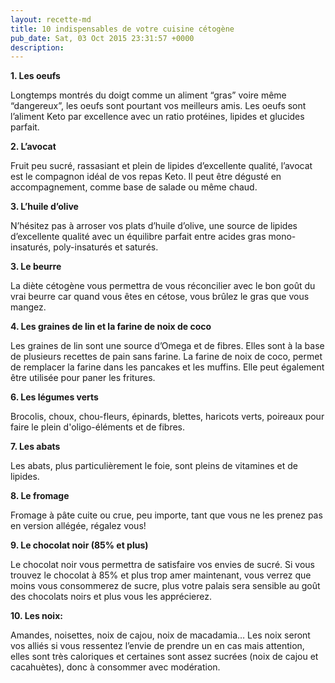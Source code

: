 ```yaml
---
layout: recette-md
title: 10 indispensables de votre cuisine cétogène
pub_date: Sat, 03 Oct 2015 23:31:57 +0000
description: 
---
```

<b></b><strong><span class="s1">1. Les oeufs</span></strong>

<span class="s1">Longtemps montrés du doigt comme un aliment “gras” voire même “dangereux”, les oeufs sont pourtant vos meilleurs amis. Les oeufs sont l’aliment Keto par excellence avec un ratio protéines, lipides et glucides parfait.</span>

<strong><span class="s1">2. L’avocat</span></strong>

<span class="s1">Fruit peu sucré, rassasiant et plein de lipides d’excellente qualité, l’avocat est le compagnon idéal de vos repas Keto. Il peut être dégusté en accompagnement, comme base de salade ou même chaud. </span>
<p class="p3"><strong><span class="s1">3. L’huile d’olive </span></strong></p>
<p class="p3"><span class="s1">N’hésitez pas à arroser vos plats d’huile d’olive, une source de lipides d’excellente qualité avec un équilibre parfait entre acides gras mono-insaturés, poly-insaturés et saturés. </span></p>
<p class="p3"><strong><span class="s1">3. Le beurre</span></strong></p>
<p class="p3"><span class="s1">La diète cétogène vous permettra de vous réconcilier avec le bon goût du vrai beurre car quand vous êtes en cétose, vous brûlez le gras que vous mangez. </span></p>
<p class="p3"><strong><span class="s1">4. Les graines de lin et la farine de noix de coco</span></strong></p>
<p class="p3"><span class="s1">Les graines de lin sont une source d’Omega et de fibres. Elles sont à la base de plusieurs recettes de pain sans farine. La farine de noix de coco, permet de remplacer la farine dans les pancakes et les muffins. Elle peut également être utilisée pour paner les fritures. </span></p>
<p class="p3"><strong><span class="s1">6. Les légumes verts</span></strong></p>
<p class="p3"><span class="s1">Brocolis, choux, chou-fleurs, épinards, blettes, haricots verts, poireaux pour faire le plein d'oligo-éléments et de fibres. </span></p>
<p class="p3"><strong><span class="s1">7. Les abats</span></strong></p>
<p class="p3"><span class="s1">Les abats, plus particulièrement le foie, sont pleins de vitamines et de lipides.</span></p>
<p class="p3"><strong><span class="s1">8. Le fromage </span></strong></p>
<p class="p3"><span class="s1">Fromage à pâte cuite ou crue, peu importe, tant que vous ne les prenez pas en version allégée, régalez vous!</span></p>
<p class="p3"><strong><span class="s1">9. Le chocolat noir (85% et plus)</span></strong></p>
<p class="p3"><span class="s1">Le chocolat noir vous permettra de satisfaire vos envies de sucré. Si vous trouvez le chocolat à 85% et plus trop amer maintenant, vous verrez que moins vous consommerez de sucre, plus votre palais sera sensible au goût des chocolats noirs et plus vous les apprécierez. </span></p>
<p class="p3"><strong><span class="s1">10. Les noix: </span></strong></p>
<p class="p3"><span class="s1">Amandes, noisettes, noix de cajou, noix de macadamia… Les noix seront vos alliés si vous ressentez l’envie de prendre un en cas mais attention, elles sont très caloriques et certaines sont assez sucrées (noix de cajou et cacahuètes), donc à consommer avec modération. </span></p>
